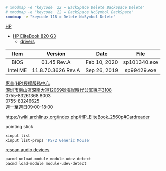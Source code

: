 

```bash
# xmodmap -e "keycode  22 = BackSpace Delete BackSpace Delete"
# xmodmap -e "keycode  22 = BackSpace NoSymbol BackSpace"
xmodmap -e "keycode 118 = Delete NoSymbol Delete"
```

[HP](https://www8.hp.com/us/en/home.html)
* [HP EliteBook 820 G3](https://support.hp.com/us-en/product/hp-elitebook-820-g3-notebook-pc/7815289)
  * [drivers](https://support.hp.com/us-en/drivers/selfservice/hp-elitebook-820-g3-notebook-pc/7815289/model/7815292)

|Item|Version|Date|File|
|:-:|:-:|:-:|:-:|
|BIOS|01.45 Rev.A|Feb 10, 2020|sp101340.exe|
|Intel ME|11.8.70.3626 Rev.A|Sep 26, 2019|sp99429.exe|

[惠普(HP)授權服務中心](http://support.hpicss.com/ascindex_detail.aspx?Province=%e5%b9%bf%e4%b8%9c&city=%e6%b7%b1%e5%9c%b3%e5%b8%82&COUNTY=%e5%8d%97%e5%b1%b1%e5%8c%ba&PRODUCTLIST=%e7%ac%94%e8%ae%b0%e6%9c%ac%e5%8f%8a%e9%85%8d%e4%bb%b6)  
[深圳市南山區深南大道12069號海岸時代公寓東座3108](https://j.map.baidu.com/4a/S10)  
0755-83261368 8003  
0755-83246625  
週一至週日09:00-18:00

https://wiki.archlinux.org/index.php/HP_EliteBook_2560p#Cardreader

pointing stick
```bash
xinput list
xinput list-props 'PS/2 Generic Mouse'
```

[rescan audio devices](https://superuser.com/a/869229/)
```bash
pacmd unload-module module-udev-detect
pacmd load-module module-udev-detect
```
